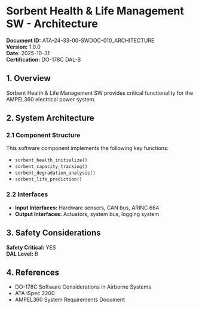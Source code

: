 # Sorbent Health & Life Management SW - Architecture

**Document ID:** ATA-24-33-00-SWDOC-010_ARCHITECTURE  
**Version:** 1.0.0  
**Date:** 2025-10-31  
**Certification:** DO-178C DAL-B

## 1. Overview

Sorbent Health & Life Management SW provides critical functionality for the AMPEL360 electrical power system.

## 2. System Architecture

### 2.1 Component Structure

This software component implements the following key functions:

- `sorbent_health_initialize()`
- `sorbent_capacity_tracking()`
- `sorbent_degradation_analysis()`
- `sorbent_life_prediction()`

### 2.2 Interfaces

- **Input Interfaces:** Hardware sensors, CAN bus, ARINC 664
- **Output Interfaces:** Actuators, system bus, logging system

## 3. Safety Considerations

**Safety Critical:** YES  
**DAL Level:** B

## 4. References

- DO-178C Software Considerations in Airborne Systems
- ATA iSpec 2200
- AMPEL360 System Requirements Document
